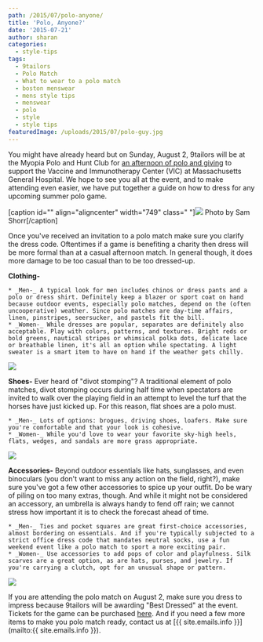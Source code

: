 ```yaml
---
path: /2015/07/polo-anyone/
title: 'Polo, Anyone?'
date: '2015-07-21'
author: sharan
categories:
  - style-tips
tags:
  - 9tailors
  - Polo Match
  - What to wear to a polo match
  - boston menswear
  - mens style tips
  - menswear
  - polo
  - style
  - style tips
featuredImage: /uploads/2015/07/polo-guy.jpg
---
```

You might have already heard but on Sunday, August 2, 9tailors will be at the Myopia Polo and Hunt Club for [an afternoon of polo and giving](https://fundraise.massgeneral.org/alexander-ingram2) to support the Vaccine and Immunotherapy Center (VIC) at Massachusetts General Hospital. We hope to see you all at the event, and to make attending even easier, we have put together a guide on how to dress for any upcoming summer polo game.

\[caption id="" align="aligncenter" width="749" class=" "\]![](http://static1.squarespace.com/static/51dd8b16e4b06e89f62cede3/t/53d9983be4b0a2b82767645d/1406769217442/10580959_724048054329453_7496890652357327540_o.jpg?format=1500w) Photo by Sam Shorr\[/caption\]

Once you've received an invitation to a polo match make sure you clarify the dress code. Oftentimes if a game is benefiting a charity then dress will be more formal than at a casual afternoon match. In general though, it does more damage to be too casual than to be too dressed-up.

**Clothing-**

	* _Men-_ A typical look for men includes chinos or dress pants and a polo or dress shirt. Definitely keep a blazer or sport coat on hand because outdoor events, especially polo matches, depend on the (often uncooperative) weather. Since polo matches are day-time affairs, linen, pinstripes, seersucker, and pastels fit the bill.
	* _Women-_ While dresses are popular, separates are definitely also acceptable. Play with colors, patterns, and textures. Bright reds or bold greens, nautical stripes or whimsical polka dots, delicate lace or breathable linen, it's all an option while spectating. A light sweater is a smart item to have on hand if the weather gets chilly.

![](http://3.bp.blogspot.com/-bMiEkaFAjaE/VWihMlvy2sI/AAAAAAAAQb8/dGLyR8pdDEE/s1600/VVpolo-20.jpg)

**Shoes-** Ever heard of "divot stomping"? A traditional element of polo matches, divot stomping occurs during half time when spectators are invited to walk over the playing field in an attempt to level the turf that the horses have just kicked up. For this reason, flat shoes are a polo must.

	* _Men-_ Lots of options: brogues, driving shoes, loafers. Make sure you're comfortable and that your look is cohesive.
	* _Women-_ While you'd love to wear your favorite sky-high heels, flats, wedges, and sandals are more grass appropriate.

![](http://bluebesos.com/wp-content/uploads/2014/08/IMG_0401-1024x694.jpg)

**Accessories-** Beyond outdoor essentials like hats, sunglasses, and even binoculars (you don't want to miss any action on the field, right?), make sure you've got a few other accessories to spice up your outfit. Do be wary of piling on too many extras, though. And while it might not be considered an accessory, an umbrella is always handy to fend off rain; we cannot stress how important it is to check the forecast ahead of time.

	* _Men-_ Ties and pocket squares are great first-choice accessories, almost bordering on essentials. And if you're typically subjected to a strict office dress code that mandates neutral socks, use a fun weekend event like a polo match to sport a more exciting pair.
	* _Women-_ Use accessories to add pops of color and playfulness. Silk scarves are a great option, as are hats, purses, and jewelry. If you're carrying a clutch, opt for an unusual shape or pattern.

![](http://hbz.h-cdn.co/assets/15/23/480x720/hbz-street-style-vc-polo-04_1.jpg)

If you are attending the polo match on August 2, make sure you dress to impress because 9tailors will be awarding "Best Dressed" at the event. Tickets for the game can be purchased [here](https://fundraise.massgeneral.org/alexander-ingram2). And if you need a few more items to make you polo match ready, contact us at [{{ site.emails.info }}](mailto:{{ site.emails.info }}).
